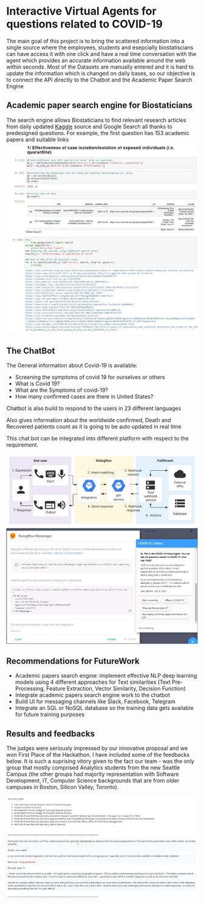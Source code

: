 # Interactive Virtual Agents for questions related to COVID-19
The main goal of this project is to bring the scattered information into a single source where the employees, students and esepcially biostatiscians can have access it with one click and have a real time conversation with the agent which provides an accurate information available around the web within seconds. Most of the Datasets are manually entered and it is hard to update the information which is changed on daily bases, so our objective is to connect the API directly to the Chatbot and the Academic Paper Search Engine 

## Academic paper search engine for Biostaticians 
The search engine allows Biostaticians to find relevant research articles from daily updated  [Kaggle](https://www.kaggle.com/allen-institute-for-ai/CORD-19-research-challenge)  source and Google Search all thanks to predesigned questions. For example, the first question has 153 academic papers and suitable links
![](images/Search-Engine.jpg)



## The ChatBot
The General information about Covid-19 is available:
- Screening the symptoms of covid 19 for ourselves or others
- What is Covid 19?
- What are the Symptoms of covid-19?
- How many confirmed cases are there in United States?

Chatbot is also build to respond to the users in 23 different languages

Also gives information about the worldwide confirmed, Death and Recovered patients count as it is going to be auto updated in real time 

This chat bot can be integrated into different platform with respect to the requirement.

![](images/Chatbot-Data-Retrieval-and-Analysis.png)
![](images/ChatBox-Demonstration.png)

## Recommendations for FutureWork 
- Academic papers search engine: implement effective NLP deep learning models using 4 different approaches for Text similarities (Text Pre-Processing, Feature Extraction, Vector Similarity, Decision Function)
- Integrate academic papers search engine work to the chatbot
- Build UI for messaging channels like Slack, Facebook, Telegram
- Integrate an SQL or NoSQL database so the training data gets available for future training purposes

## Results and feedbacks 
The judges were seriously impressed by our innovative proposal and we won First Place of the Hackathon. I have included some of the feedbacks below. It is such a suprising vitory given to the fact our team - was the only group that mostly comprised Analytics students from the new Seattle Campus (the other groups had majority representation with Software Development, IT, Computer Science backgrounds that are from older campuses in Boston, Silicon Valley, Toronto).

![](images/Feedbacks2.jpg)
